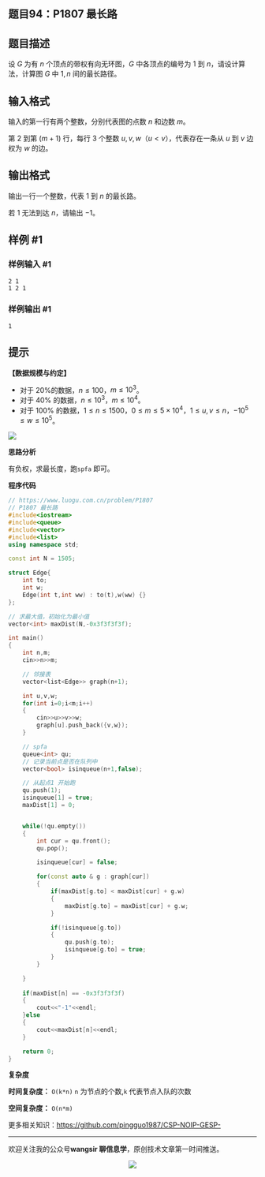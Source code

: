 ﻿## 题目94：P1807 最长路

## 题目描述

设 $G$ 为有 $n$ 个顶点的带权有向无环图，$G$ 中各顶点的编号为 $1$ 到 $n$，请设计算法，计算图 $G$ 中 $1, n$ 间的最长路径。

## 输入格式

输入的第一行有两个整数，分别代表图的点数 $n$ 和边数 $m$。

第 $2$ 到第 $(m + 1)$ 行，每行 $3$ 个整数 $u, v, w$（$u<v$），代表存在一条从 $u$ 到  $v$ 边权为 $w$ 的边。

## 输出格式

输出一行一个整数，代表 $1$ 到 $n$ 的最长路。

若 $1$ 无法到达 $n$，请输出 $-1$。

## 样例 #1

### 样例输入 #1

```
2 1
1 2 1
```

### 样例输出 #1

```
1
```

## 提示

**【数据规模与约定】**

- 对于 $20\%$的数据，$n \leq 100$，$m \leq 10^3$。
- 对于 $40\%$ 的数据，$n \leq 10^3$，$m \leq 10^{4}$。
- 对于 $100\%$ 的数据，$1 \leq n \leq 1500$，$0 \leq m \leq 5 \times 10^4$，$1 \leq u, v \leq n$，$-10^5 \leq w \leq 10^5$。

<img src ="https://cdn.jsdelivr.net/gh/pingguo1987/CSP-NOIP-GESP-/image/pic/图论/图论_题目94：P1807 最长路/image-20250324163613563.png" />

**思路分析**

有负权，求最长度，跑`spfa` 即可。

**程序代码**

```c++
// https://www.luogu.com.cn/problem/P1807
// P1807 最长路
#include<iostream>
#include<queue>
#include<vector>
#include<list>
using namespace std;

const int N = 1505;

struct Edge{
    int to;
    int w;
    Edge(int t,int ww) : to(t),w(ww) {}
};

// 求最大值，初始化为最小值
vector<int> maxDist(N,-0x3f3f3f3f);

int main()
{
    int n,m;
    cin>>n>>m;

    // 邻接表
    vector<list<Edge>> graph(n+1);

    int u,v,w;
    for(int i=0;i<m;i++)
    {
        cin>>u>>v>>w;
        graph[u].push_back({v,w});
    }

    // spfa
    queue<int> qu;
    // 记录当前点是否在队列中
    vector<bool> isinqueue(n+1,false);

    // 从起点1 开始跑
    qu.push(1);
    isinqueue[1] = true;
    maxDist[1] = 0;


    while(!qu.empty())
    {
        int cur = qu.front();
        qu.pop();

        isinqueue[cur] = false;

        for(const auto & g : graph[cur])
        {
            if(maxDist[g.to] < maxDist[cur] + g.w)
            {
                maxDist[g.to] = maxDist[cur] + g.w;
            }

            if(!isinqueue[g.to])
            {
                qu.push(g.to);
                isinqueue[g.to] = true;
            }
        }

    }
    
    if(maxDist[n] == -0x3f3f3f3f)
    {
        cout<<"-1"<<endl;
    }else
    {
        cout<<maxDist[n]<<endl;
    }

    return 0;
}
```

**复杂度**

**时间复杂度：** `O(k*n)`  `n` 为节点的个数,`k` 代表节点入队的次数

**空间复杂度：** `O(n*m)` 

更多相关知识：https://github.com/pingguo1987/CSP-NOIP-GESP-

---

欢迎关注我的公众号**wangsir 聊信息学**，原创技术文章第一时间推送。

<center>
    <img src="https://cdn.jsdelivr.net/gh/pingguo1987/CSP-NOIP-GESP-/image/pic/公众号-扫码版.png">
</center>
